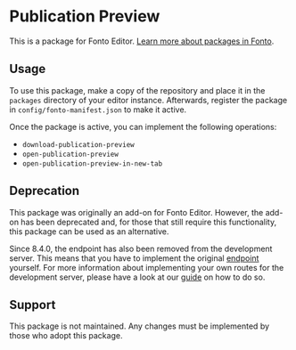 # Publication Preview

This is a package for Fonto Editor. [Learn more about packages in Fonto](https://documentation.fontoxml.com/latest/application-structure-34b22b57e915#id-950bd16b-604b-12a1-104e-72aaaa5935a0).

## Usage

To use this package, make a copy of the repository and place it in the `packages` directory of your editor instance. Afterwards, register the package in `config/fonto-manifest.json` to make it active.

Once the package is active, you can implement the following operations:

* `download-publication-preview`
* `open-publication-preview`
* `open-publication-preview-in-new-tab`

## Deprecation

This package was originally an add-on for Fonto Editor. However, the add-on has been deprecated and, for those that still require this functionality, this package can be used as an alternative.

Since 8.4.0, the endpoint has also been removed from the development server. This means that you have to implement the original [endpoint](https://documentation.fontoxml.com/8.3/document-saving-loading-locking-and-state-management-2f5963250df3#id-f8f5d106-fef6-34e2-3783-26832d771b83) yourself. For more information about implementing your own routes for the development server, please have a look at our [guide](https://documentation.fontoxml.com/latest/custom-cms-endpoint-e78394bce8b0) on how to do so.

## Support

This package is not maintained. Any changes must be implemented by those who adopt this package.
